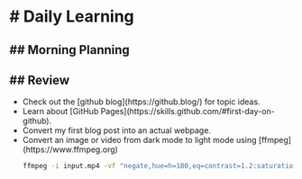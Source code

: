 <h1># Daily Learning</h1>
<h2>## Morning Planning</h2>
<h2>## Review</h2>
<ul>
  <li>Check out the [github blog](https://github.blog/) for topic ideas.</li>
  <li> Learn about [GitHub Pages](https://skills.github.com/#first-day-on-github).
</li>
  <li>Convert my first blog post into an actual webpage.</li>
  <li>Convert an image or video from dark mode to light mode using [ffmpeg](https://www.ffmpeg.org)</li>

```bash
ffmpeg -i input.mp4 -vf "negate,hue=h=180,eq=contrast=1.2:saturation=1.1" output.mp4
```
</ul>
